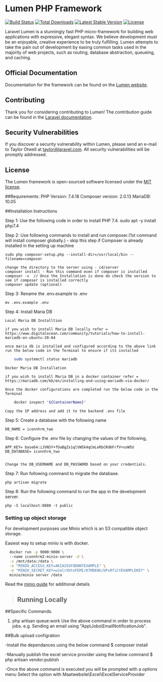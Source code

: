 # Lumen PHP Framework

[![Build Status](https://travis-ci.org/laravel/lumen-framework.svg)](https://travis-ci.org/laravel/lumen-framework)
[![Total Downloads](https://img.shields.io/packagist/dt/laravel/framework)](https://packagist.org/packages/laravel/lumen-framework)
[![Latest Stable Version](https://img.shields.io/packagist/v/laravel/framework)](https://packagist.org/packages/laravel/lumen-framework)
[![License](https://img.shields.io/packagist/l/laravel/framework)](https://packagist.org/packages/laravel/lumen-framework)

Laravel Lumen is a stunningly fast PHP micro-framework for building web applications with expressive, elegant syntax. We believe development must be an enjoyable, creative experience to be truly fulfilling. Lumen attempts to take the pain out of development by easing common tasks used in the majority of web projects, such as routing, database abstraction, queueing, and caching.

## Official Documentation

Documentation for the framework can be found on the [Lumen website](https://lumen.laravel.com/docs).

## Contributing

Thank you for considering contributing to Lumen! The contribution guide can be found in the [Laravel documentation](https://laravel.com/docs/contributions).

## Security Vulnerabilities

If you discover a security vulnerability within Lumen, please send an e-mail to Taylor Otwell at taylor@laravel.com. All security vulnerabilities will be promptly addressed.

## License

The Lumen framework is open-sourced software licensed under the [MIT license](https://opensource.org/licenses/MIT).


##Requirements:
PHP Version: 7.4.18
Composer version: 2.0.13
MariaDB: 10.05

##Installation Instructions

Step 1: Use the following code in order to install PHP 7.4.
	sudo apt -y install php7.4
	
	
Step 2: Use following commands to install and run composer.(1st command will install composer globally.) - skip this step if Composer is already installed in the setting up machine

	sudo php composer-setup.php --install-dir=/usr/local/bin --filename=composer

	change the directory to the server using - cd/server  
	composer install - Run this command even if composer is installed
	composer -v  // Once the Installation is done do check the version to see if composer is installed correctly 
	composer update (optional)
	

Step 3: Rename the .env.example to .env
	
	mv .env.example .env

Step 4: Install Maria DB 
		
	Local Maria DB Installtion 

	if you wish to install Maria DB locally refer = https://www.digitalocean.com/community/tutorials/how-to-install-mariadb-on-ubuntu-20-04
	
	once maria db is installed and configured according to the above link run the below code in the Terminal to ensure if its installed 
```sh
	sudo systemctl status mariadb
```
	Docker Maria DB Installation

	if you wish to install Maria DB in a docker container refer = https://mariadb.com/kb/en/installing-and-using-mariadb-via-docker/

	Once the docker configurations are completed run the below code in the Terminal 
```sh
	docker inspect "${ContainerName}"  
```
	Copy the IP address and add it to the backend .env file 


Step 5: Create a database with the following name 
	
	DB_NAME = iconnhrm_two
	
	
Step 6: Configure the .env file by changing the values of the following,
	
	APP_KEY= base64:iJVNSY+fOaBgZx1qlVW5k4qCmLeRbCRd6FrfV+soW5U
	DB_DATABASE= iconnhrm_two
	
		
	Change the DB_USERNAME and DB_PASSWORD based on your credentials.


Step 7: Run following command to migrate the database.

	php artisan migrate
	
	
Step 8: Run the following command to run the app in the development server.

	php -S localhost:8080 -t public

### Setting up object storage

For development purposes use Minio which is an S3 compatible object storage.

Easiest way to setup minio is with docker.

```bash
  docker run -p 9000:9000 \   
  --name iconnhrm2-minio-server -d \
  -v /mnt/data:/data \
  -e "MINIO_ACCESS_KEY=AKIAIOSFODNN7EXAMPLE" \
  -e "MINIO_SECRET_KEY=wJalrXUtnFEMI/K7MDENG/bPxRfiCYEXAMPLEKEY" \
  minio/minio server /data
```
Read the [minio guide](https://docs.min.io/docs/minio-quickstart-guide.html) for additional details

> ## Running Locally
	
##Specific Commands.
1. php artisan queue:work
	Use the above command in order to process jobs. e.g. Sending an email using "App\Jobs\EmailNotificationJob".


##Bulk upload configration 

-Install the dependances using the below command 
	$ composer install

-Manually publish the excel service provider using the below command
	$ php artisan vendor:publish

-Once the above command is executed you will be prompted with a options menu
	Select the option with Maatwebsite\Excel\ExcelServiceProvider 

